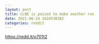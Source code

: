 ```yaml
--- 
layout: post 
title: CLNE is poised to make another run 
date: 2021-06-24 1624538382 
categories: reddit 
--- 
```

https://redd.it/o701t2